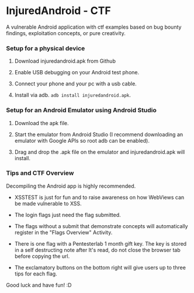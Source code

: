 # InjuredAndroid - CTF

A vulnerable Android application with ctf examples based on bug bounty findings, exploitation concepts, or pure creativity. 

### Setup for a physical device

1. Download injuredandroid.apk from Github

1. Enable USB debugging on your Android test phone.

2. Connect your phone and your pc with a usb cable.

3. Install via adb. `adb install injuredandroid.apk`.

### Setup for an Android Emulator using Android Studio

1. Download the apk file.

2. Start the emulator from Android Studio (I recommend downloading an emulator with Google APIs so root adb can be enabled).

3. Drag and drop the .apk file on the emulator and injuredandroid.apk will install.

### Tips and CTF Overview

Decompiling the Android app is highly recommended.

 - XSSTEST is just for fun and to raise awareness on how WebViews can be made vulnerable to XSS.

 - The login flags just need the flag submitted.

 - The flags without a submit that demonstrate concepts will automatically register in the "Flags Overview" Activity.

 - There is one flag with a Pentesterlab 1 month gift key. The key is stored in a self destructing note after It's read, do not close the browser tab before copying the url.

 - The exclamatory buttons on the bottom right will give users up to three tips for each flag.

 Good luck and have fun! :D

